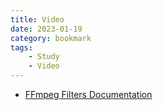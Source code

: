 ```yaml
---
title: Video
date: 2023-01-19
category: bookmark
tags:
    - Study
    - Video
---
```


- [FFmpeg Filters Documentation](http://ffmpeg.org/ffmpeg-filters.html)
